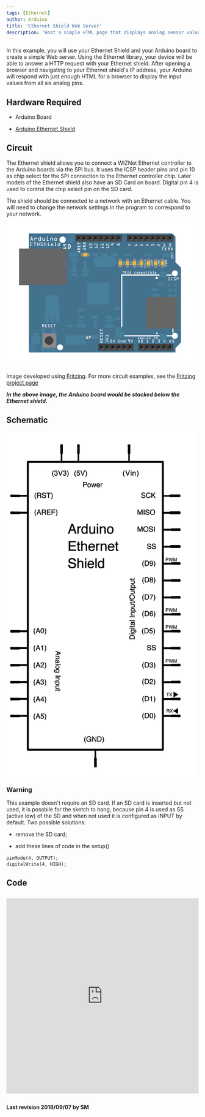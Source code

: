 ```yaml
---
tags: [Ethernet]
author: Arduino
title: 'Ethernet Shield Web Server'
description: 'Host a simple HTML page that displays analog sensor values.'
---
```


In this example, you will use your Ethernet Shield and your Arduino board to create   a simple Web server. Using the Ethernet library, your device will be able to answer a HTTP request with your Ethernet shield.  After opening a browser and navigating to your Ethernet shield's IP address, your Arduino will respond with just enough HTML for a browser to display the input values from all six analog pins.

## Hardware Required

- Arduino Board

- [Arduino Ethernet Shield](/hardware/ethernet-shield-rev2)

## Circuit

The Ethernet shield allows you to connect a WIZNet Ethernet controller to the Arduino boards via the SPI bus. It uses the ICSP header pins and pin 10 as chip select for the SPI connection to the Ethernet controller chip. Later models of the Ethernet shield also have an SD Card on board. Digital pin 4 is used to control the chip select pin on the SD card.

The shield should be connected to a network with an Ethernet cable.  You will need to change the network settings in the program to correspond to your network.

![The circuit for this tutorial.](assets/EthernetShieldF_bb.png)

Image developed using [Fritzing](http://www.fritzing.org). For more circuit examples, see the [Fritzing project page](http://fritzing.org/projects/)

***In the above  image, the Arduino board would be stacked below the Ethernet shield.***

## Schematic

![The schematic for this tutorial.](assets/EthernetShield_sch.png)

### Warning

This example doesn't require an SD card. If an SD card is inserted but not used, it is possbile for the sketch to hang, because pin 4 is used as SS (active low) of the SD and when not used it is configured as INPUT by default. Two possible solutions:

- remove the SD card;

- add these lines of code in the setup()

```arduino
pinMode(4, OUTPUT);
digitalWrite(4, HIGH);
```

## Code

<iframe src='https://create.arduino.cc/example/library/ethernet_2_0_0/ethernet_2_0_0%5Cexamples%5CWebServer/WebServer/preview?embed' style='height:510px;width:100%;margin:10px 0' frameborder='0'></iframe>


**Last revision 2018/09/07 by SM**
